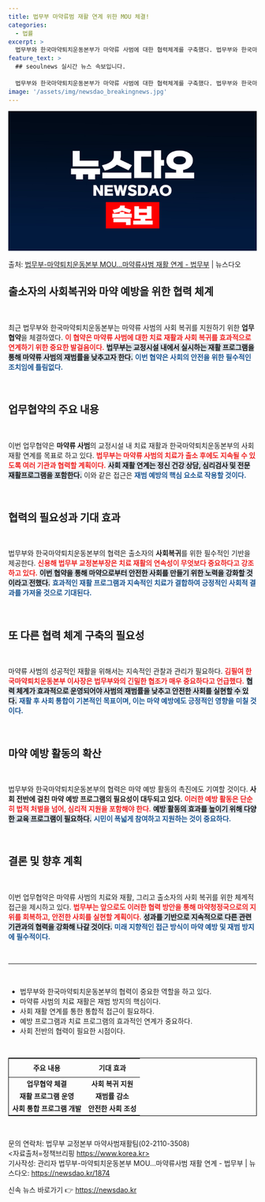 ```yaml
---
title: 법무부 마약류범 재활 연계 위한 MOU 체결!
categories:
  - 법률
excerpt: >
  법무부와 한국마약퇴치운동본부가 마약류 사범에 대한 협력체계를 구축했다. 법무부와 한국마약퇴치운동본부는 지난 …
feature_text: >
  ## seoulnews 실시간 뉴스 속보입니다.

  법무부와 한국마약퇴치운동본부가 마약류 사범에 대한 협력체계를 구축했다. 법무부와 한국마약퇴치운동본부는 지난 …
image: '/assets/img/newsdao_breakingnews.jpg'
---
```


![뉴스다오 속보](/assets/img/newsdao_breakingnews.jpg)

<p>출처: <a href="https://newsdao.kr/1874" rel="dofollow">법무부-마약퇴치운동본부 MOU…마약류사범 재활 연계 - 법무부</a> | 뉴스다오</p>

<h2 data-ke-size="size26">출소자의 사회복귀와 마약 예방을 위한 협력 체계</h2>

<p data-ke-size="size16">&nbsp;</p> 

최근 법무부와 한국마약퇴치운동본부는 마약류 사범의 사회 복귀를 지원하기 위한 <b>업무협약</b>을 체결하였다. <b><span style="color: #ee2323;">이 협약은 마약류 사범에 대한 치료 재활과 사회 복귀를 효과적으로 연계하기 위한 중요한 발걸음이다.</span></b> <b><span style="background-color: #21538527;">법무부는 교정시설 내에서 실시하는 재활 프로그램을 통해 마약류 사범의 재범률을 낮추고자 한다.</span></b> <b><span style="color: #1a5490;">이번 협약은 사회의 안전을 위한 필수적인 조치임에 틀림없다.</span></b> 

<p data-ke-size="size16">&nbsp;</p>

<h2 data-ke-size="size26">업무협약의 주요 내용</h2>

<p data-ke-size="size16">&nbsp;</p>

이번 업무협약은 <b>마약류 사범</b>의 교정시설 내 치료 재활과 한국마약퇴치운동본부의 사회 재활 연계를 목표로 하고 있다. <b><span style="color: #ee2323;">법무부는 마약류 사범의 치료가 출소 후에도 지속될 수 있도록 여러 기관과 협력할 계획이다.</span></b> <b><span style="background-color: #21538527;">사회 재활 연계는 정신 건강 상담, 심리검사 및 전문 재활프로그램을 포함한다.</span></b> 이와 같은 접근은 <b><span style="color: #1a5490;">재범 예방의 핵심 요소로 작용할 것이다.</span></b>

<p data-ke-size="size16">&nbsp;</p>

<h2 data-ke-size="size26">협력의 필요성과 기대 효과</h2>

<p data-ke-size="size16">&nbsp;</p>

법무부와 한국마약퇴치운동본부의 협력은 출소자의 <b>사회복귀</b>를 위한 필수적인 기반을 제공한다. <b><span style="color: #ee2323;">신용해 법무부 교정본부장은 치료 재활의 연속성이 무엇보다 중요하다고 강조하고 있다.</span></b> <b><span style="background-color: #21538527;">이번 협약을 통해 마약으로부터 안전한 사회를 만들기 위한 노력을 강화할 것이라고 전했다.</span></b> <b><span style="color: #1a5490;">효과적인 재활 프로그램과 지속적인 치료가 결합하여 긍정적인 사회적 결과를 가져올 것으로 기대된다.</span></b>

<p data-ke-size="size16">&nbsp;</p>

<h2 data-ke-size="size26">또 다른 협력 체계 구축의 필요성</h2>

<p data-ke-size="size16">&nbsp;</p>

마약류 사범의 성공적인 재활을 위해서는 지속적인 관찰과 관리가 필요하다. <b><span style="color: #ee2323;">김필여 한국마약퇴치운동본부 이사장은 법무부와의 긴밀한 협조가 매우 중요하다고 언급했다.</span></b> <b><span style="background-color: #21538527;">협력 체계가 효과적으로 운영되어야 사범의 재범률을 낮추고 안전한 사회를 실현할 수 있다.</span></b> <b><span style="color: #1a5490;">재활 후 사회 통합이 기본적인 목표이며, 이는 마약 예방에도 긍정적인 영향을 미칠 것이다.</span></b>

<p data-ke-size="size16">&nbsp;</p>

<h2 data-ke-size="size26">마약 예방 활동의 확산</h2>

<p data-ke-size="size16">&nbsp;</p>

법무부와 한국마약퇴치운동본부의 협력은 마약 예방 활동의 촉진에도 기여할 것이다. <b>사회 전반에 걸친 <b>마약 예방 프로그램</b>의 필요성이 대두되고 있다.</b> <b><span style="color: #ee2323;">이러한 예방 활동은 단순히 법적 처벌을 넘어, 심리적 지원을 포함해야 한다.</span></b> <b><span style="background-color: #21538527;">예방 활동의 효과를 높이기 위해 다양한 교육 프로그램이 필요하다.</span></b> <b><span style="color: #1a5490;">시민이 폭넓게 참여하고 지원하는 것이 중요하다.</span></b>

<p data-ke-size="size16">&nbsp;</p>

<h2 data-ke-size="size26">결론 및 향후 계획</h2>

<p data-ke-size="size16">&nbsp;</p>

이번 업무협약은 마약류 사범의 치료와 재활, 그리고 출소자의 사회 복귀를 위한 체계적 접근을 제시하고 있다. <b><span style="color: #ee2323;">법무부는 앞으로도 이러한 협력 방안을 통해 마약청정국으로의 지위를 회복하고, 안전한 사회를 실현할 계획이다.</span></b> <b><span style="background-color: #21538527;"> 성과를 기반으로 지속적으로 다른 관련 기관과의 협력을 강화해 나갈 것이다.</span></b> <b><span style="color: #1a5490;">미래 지향적인 접근 방식이 마약 예방 및 재범 방지에 필수적이다.</span></b>

<p data-ke-size="size16">&nbsp;</p>

<hr>

<p data-ke-size="size16">&nbsp;</p>

<ul>
  <li>법무부와 한국마약퇴치운동본부의 협력이 중요한 역할을 하고 있다.</li>
  <li>마약류 사범의 치료 재활은 재범 방지의 핵심이다.</li>
  <li>사회 재활 연계를 통한 통합적 접근이 필요하다.</li>
  <li>예방 프로그램과 치료 프로그램의 효과적인 연계가 중요하다.</li>
  <li>사회 전반의 협력이 필요한 시점이다.</li>
</ul>

<p data-ke-size="size16">&nbsp;</p>

<table style="width: 100%; border-collapse: collapse; border: 1px solid black;">
  <thead>
    <tr>
      <th style="text-align: center; height: 30px;"><b>주요 내용</b></th>
      <th style="text-align: center; height: 30px;"><b>기대 효과</b></th>
    </tr>
  </thead>
  <tbody>
    <tr>
      <td style="text-align: center; height: 17px;"><b>업무협약 체결</b></td>
      <td style="text-align: center; height: 17px;"><b>사회 복귀 지원</b></td>
    </tr>
    <tr>
      <td style="text-align: center; height: 17px;"><b>재활 프로그램 운영</b></td>
      <td style="text-align: center; height: 17px;"><b>재범률 감소</b></td>
    </tr>
    <tr>
      <td style="text-align: center; height: 17px;"><b>사회 통합 프로그램 개발</b></td>
      <td style="text-align: center; height: 17px;"><b>안전한 사회 조성</b></td>
    </tr>
  </tbody>
</table>

<p data-ke-size="size16">&nbsp;</p>

문의 연락처: 법무부 교정본부 마약사범재활팀(02-2110-3508)<br>
<자료출처=정책브리핑 https://www.korea.kr><br>
기사작성: 관리자 법무부-마약퇴치운동본부 MOU…마약류사범 재활 연계 - 법무부 | 뉴스다오: https://newsdao.kr/1874 

신속 뉴스 바로가기 👉 <a href="https://newsdao.kr" rel="dofollow">https://newsdao.kr</a>


